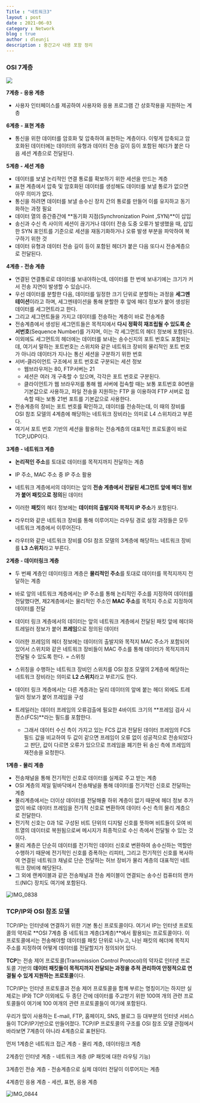 ```yaml
---
Title : "네트워크3"
layout : post
date : 2021-06-03
category : Network
blog : true
author : dleunji
description : 중간고사 내용 포함 정리
---
```


### OSI 7계층

![](https://1.bp.blogspot.com/-wtMZmsd3Wdw/W5Y8_ZlJzvI/AAAAAAAAAew/70nsmVdODV47cWgVAVOqFA6_0uGo0LunACLcBGAs/s1600/%25EA%25B7%25B8%25EB%25A6%25BC4.PNG)



**7계층 - 응용 계층**

- 사용자 인터페이스를 제공하여 사용자와 응용 프로그램 간 상호작용을 지원하는 계층

**6계층 - 표현 계층**

- 통신을 위한 데이터를 암호화 및 압축하여 표현하는 계층이다. 이렇게 압축되고 암호화된 데이터에는 데이터의 유형과 데이터 전송 길이 등이 포함된 헤더가 붙은 다음 세션 계층으로 전달된다.

**5계층 - 세션 계층**

- 데이터를 보낼 논리적인 연결 통로를 확보하기 위한 세션을 만드는 계층
- 표현 계층에서 압축 및 암호화된 데이터를 생성해도 데이터를 보낼 통로가 없으면 아무 의미가 없다.
- 통신을 하려면 데이터를 보낼 송수신 장치 간의 통로를 만들어 이를 유지하고 동기화하는 과정 필요
- 데이터 열의 중간중간에 **동기화 지점(Synchronization Point ,SYN)**이 삽입
- 송신과 수신 측 사이의 세션이 끊기거나 데이터 전송 도중 오류가 발생했을 때, 삽입한 SYN 포인트를 기준으로 세션을 재동기화하거나 오류 발생 부분을 파악하여 복구하기 위한 것
- 데이터 유형과 데이터 전송 길이 등이 포함된 헤더가 붙은 다음 또다시 전송계층으로 전달된다.

**4계층 - 전송 계층**

- 연결된 연결통로로 데이터를 보내야하는데, 데이터를 한 번에 보내기에는 크기가 커서 전송 지연이 발생할 수 있습니다.
- 우선 데이터를 분할한 다음, 데이터를 일정한 크기 단위로 분할하는 과정을 **세그멘테이션**이라고 하며, 세그멘테이션을 통해 분할한 후 앞에 헤더 정보가 붙어 생성된 데이터를 세그먼트라고 한다.
- 그리고 세그먼트들을 가지고 데이터를 전송하는 계층이 바로 전송계층
- 전송계층에서 생성된 세그먼트들은 목적지에서 **다시 정확히 재조립될 수 있도록 순서번호**(Sequence Number)를 가지며, 이는 각 세그먼트의 헤더 정보에 포함된다.
- 이외에도 세그먼트의 헤더에는 데이터를 보내는 송수신지의 포트 번호도 포함되는데, 여기서 말하는 포트번호는 스위치와 같은 네트워크 장비의 물리적인 포트 번호가 아니라 데이터가 지나는 통신 세션을 구분하기 위한 번호
- 서버-클라이언트 구조에서 포트 번호로 구분되는 세션 정보
  - 웹브라우저는 80, FTP서버는 21
  - 세션은 여러 개 구축할 수 있으며, 각각은 포트 번호로 구분된다.
  - 클라이언트가 웹 브라우저를 통해 웹 서버에 접속할 때는 보통 포트번호 80번을 기본값으로 사용하고, 파일 전송을 지원하는 FTP 을 이용하여 FTP 서버로 접속할 때는 보통 21번 포트를 기본값으로 사용한다.
- 전송계층의 장비는 포트 번호를 확인하고, 데이터를 전송하는데, 이 때의 장비를 OSI 참조 모델의 4계층에 해당하는 네트워크 장비라는 의미로 L4 스위치라고 부른다.
- 여기서 포트 번호 기반의 세션을 활용하는 전송계층의 대표적인 프로토콜이 바로 TCP,UDP이다.

**3계층 - 네트워크 계층**

- **논리적인 주소**를 토대로 데이터를 목적지까지 전달하는 계층

- IP 주소, MAC 주소 중 IP 주소 활용

- 네트워크 계층에서의 데이터는 앞의 **전송 계층에서 전달된 세그먼트 앞에 헤더 정보가 붙어 패킷으로 정의**된 데이터

- 이러한 **패킷**의 헤더 정보에는 **데이터의 출발지와 목적지 IP 주소**가 포함된다.

- 라우터와 같은 네트워크 장비를 통해 이루어지는 라우팅 경로 설정 과정들은 모두 네트워크 계층에서 이루어진다.

- 라우터와 같은 네트워크 장비를 OSI 참조 모델의 3계층에 해당하느 네트워크 장비를 **L3 스위치**라고 부른다.

  

**2계층 - 데이터링크 계층**

- 두 번째 계층인 데이터링크 계층은 **물리적인 주소**를 토대로 데이터를 목적지까지 전달하는 계층
- 바로 앞의 네트워크 계층에서는 IP 주소를 통해 논리적인 주소를 지정하여 데이터를 전달했다면, 제2계층에서는 물리적인 주소인 **MAC 주소**를 목적지 주소로 지정하여 데이터를 전달

- 데이터 링크 계층에서의 데이터는 앞의 네트워크 계층에서 전달된 패킷 앞에 헤더와 트레일러 정보가 붙어 **프레임**으로 정의된 데이터
- 이러한 프레임의 헤더 정보에는 데이터의 출발지와 목적지 MAC 주소가 포함되어 있어서 스위치와 같은 네트워크 장비들이 MAC 주소를 통해 데이터가 목적지까지 전달될 수 있도록 한다. = 스위칭
- 스위칭을 수행하는 네트워크 장비인 스위치를 OSI 참조 모델의 2계층에 해당하는 네트워크 장비라는 의미로 **L2 스위치**라고 부르기도 한다.
- 데이터 링크 계층에서는 다른 계층과는 달리 데이터의 앞에 붙는 헤더 외에도 트레일러 정보가 붙어 프레임을 구성
- 트레일러는 데이터 프레임의 오류검출에 필요한 4바이트 크기의 **프레임 검사 시퀀스(FCS)**라는 필드를 포함한다.
  - 그래서 데이터 수신 측이 가지고 있는 FCS 값과 전달된 데이터 프레임의 FCS 필드 값을 비교하여 두 값이 같으면 프레임이 오류 없이 성공적으로 전송되었다고 판단, 값이 다르면 오류가 있으므로 프레임을 폐기한 뒤 송신 측에 프레임의 재전송을 요청한다.

**1계층 - 물리 계층**

- 전송채널을 통해 전기적인 신호로 데이터를 실제로 주고 받는 계층
- OSI 계층의 제일 밑바닥에서 전송채널을 통해 데이터를 전기적인 신호로 전달하는 계층
- 물리계층에서는 더이상 데이터를 전달해줄 하위 계층이 없기 때문에 헤더 정보 추가 없이 바로 데이터 프레임을 전기적 신호로 변환하여 데이터 수신 측의 물리 계층으로 전달한다.
- 전기적 신호는 0과 1로 구성된 비트 단위의 디지털 신호를 뜻하며 비트들이 모여 비트열의 데이터로 복원됨으로써 메시지가 최종적으로 수신 측에서 전달될 수 있는 것이다.
- 물리 계층은 단순히 데이터를 전기적인 데이터 신호로 변환하여 송수신하는 역할만 수행하기 때문에 전기적인 신호를 증폭하는 리피터, 그리고 전기적인 신호를 복사하여 연결된 네트워크 채널로 단순 전달하는 허브 장비가 물리 계층의 대표적인 네트워크 장비에 해당된다.
- 그 외에 랜케이블과 같은 전송채널과 전송 케이블이 연결되는 송수신 컴퓨터의 랜카드(NIC) 장치도 여기에 포함된다.

![IMG_0838](https://user-images.githubusercontent.com/46207836/120773822-a6246c00-c55c-11eb-809b-1cd3c8372322.JPG)



### TCP/IP와 OSI 참조 모델

TCP/IP는 인터넷에 연결하기 위한 기본 통신 프로토콜이다. 여기서 IP는 인터넷 프로토콜의 약자로 **OSI 7계층 중 네트워크 계층(3계층)**에서 활용되는 프로토콜이다. 이 프로토콜에서는 전송해야할 데이터를 패킷 단위로 나누고, 나뉜 패킷의 헤더에 목적지 주소를 지정하여 어떻게 데이터를 전달할지가 정의되어 있다.

**TCP**는 전송 제어 프로토콜(Transmission Control Protocol)의 약자로 인터넷 프로토콜 기반의 **데이터 패킷들이 목적지까지 전달되는 과정을 추적 관리하여 안정적으로 연결될 수 있게 지원하는 프로토콜**이다.

TCP/IP는 인터넷 프로토콜과 전송 제어 프로토콜을 함께 부르는 명칭이기는 하지만 실제로는 IP와 TCP 이외에도 두 종단 간에 데이터를 주고받기 위한 100여 개의 관련 프로토콜들이 여기에 100 여개의 관련 프로토콜들이 여기에 포함된다.

우리가 많이 사용하는 E-mail, FTP, 홈페이지, SNS, 블로그 등 대부분의 인터넷 서비스들이 TCP/IP기반으로 만들어졌다. TCP/IP 프로토콜의 구조를 OSI 참조 모델 관점에서 바라보면 7계층이 아니라 4계층으로 표현된다.

먼저 1계층은 네트워크 접근 계층 - 물리 계층, 데이터링크 계층

2계층인 인터넷 계층 - 네트워크 계층 (IP 패킷에 대한 라우팅 기능)

3계층인 전송 계층 - 전송계층으로 실제 데이터 전달이 이루어지는 계층

4계층인 응용 계층 - 세션, 표현, 응용 계층

![IMG_0844](https://user-images.githubusercontent.com/46207836/120818170-527e4680-c58d-11eb-854a-2e64f3909a4b.JPG)




